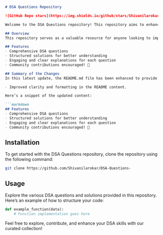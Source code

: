 ```markdown
# DSA Questions Repository

![GitHub Repo stars](https://img.shields.io/github/stars/Shivanilarokar/DSA-Questions-) ![GitHub forks](https://img.shields.io/github/forks/Shivanilarokar/DSA-Questions-) ![GitHub issues](https://img.shields.io/github/issues/Shivanilarokar/DSA-Questions-)

Welcome to the DSA Questions repository! This repository aims to enhance your data structures and algorithms skills through a comprehensive collection of DSA questions and solutions.

## Overview
This repository serves as a valuable resource for anyone looking to improve their coding abilities or prepare for interviews. It features a collection of thoughtfully curated questions and structured solutions to aid in your learning journey.

## Features
- Comprehensive DSA questions
- Structured solutions for better understanding
- Engaging and clear explanations for each question
- Community contributions encouraged! 🎉

## Summary of the Changes
In this latest update, the README.md file has been enhanced to provide clearer information about the repository and its features. The following changes were made:

- Improved clarity and formatting in the README content.

Here’s a snippet of the updated content:

```markdown
## Features
- Comprehensive DSA questions
- Structured solutions for better understanding
- Engaging and clear explanations for each question
- Community contributions encouraged! 🎉
```

## Installation
To get started with the DSA Questions repository, clone the repository using the following command:

```bash
git clone https://github.com/Shivanilarokar/DSA-Questions-
```

## Usage
Explore the various DSA questions and solutions provided in this repository. Here’s an example of how to structure your code:

```python
def example_function(data):
    # Function implementation goes here
```

Feel free to explore, contribute, and enhance your DSA skills with our curated collection!
```